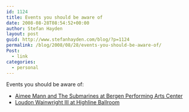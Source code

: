 ```yaml
---
id: 1124
title: Events you should be aware of
date: 2008-08-28T08:54:52+00:00
author: Stefan Hayden
layout: post
guid: http://www.stefanhayden.com/blog/?p=1124
permalink: /blog/2008/08/28/events-you-should-be-aware-of/
Post:
  - link
categories:
  - personal
---
```

Events you should be aware of: 
<ul class="li" style="margin-bottom:10px">
	<li><a href="http://www.last.fm/event/724893">Aimee Mann and The Submarines at Bergen Performing Arts Center</a></li>
	<li><a href="http://www.highlineballroom.com/bio.php?id=511">Loudon Wainwright III at Highline Ballroom</a></li>
</ul>


